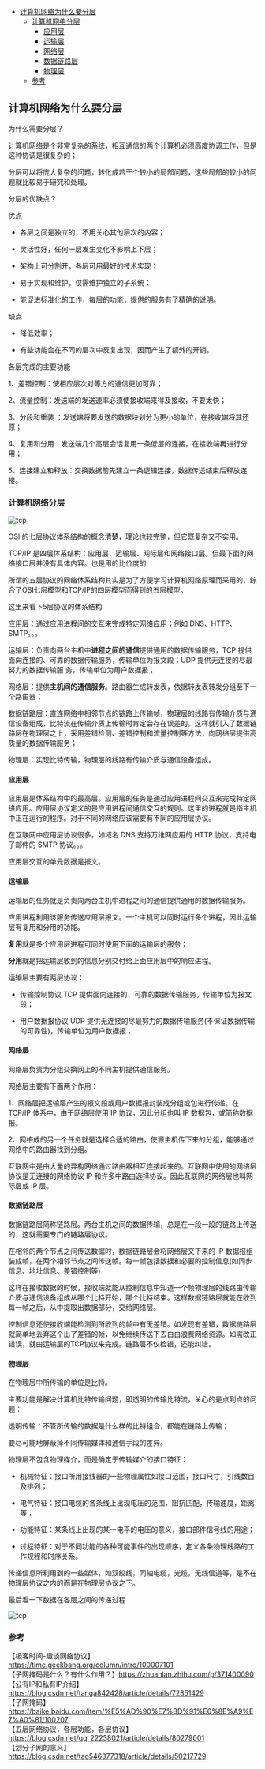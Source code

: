 <!-- START doctoc generated TOC please keep comment here to allow auto update -->
<!-- DON'T EDIT THIS SECTION, INSTEAD RE-RUN doctoc TO UPDATE -->

- [计算机网络为什么要分层](#%E8%AE%A1%E7%AE%97%E6%9C%BA%E7%BD%91%E7%BB%9C%E4%B8%BA%E4%BB%80%E4%B9%88%E8%A6%81%E5%88%86%E5%B1%82)
  - [计算机网络分层](#%E8%AE%A1%E7%AE%97%E6%9C%BA%E7%BD%91%E7%BB%9C%E5%88%86%E5%B1%82)
    - [应用层](#%E5%BA%94%E7%94%A8%E5%B1%82)
    - [运输层](#%E8%BF%90%E8%BE%93%E5%B1%82)
    - [网络层](#%E7%BD%91%E7%BB%9C%E5%B1%82)
    - [数据链路层](#%E6%95%B0%E6%8D%AE%E9%93%BE%E8%B7%AF%E5%B1%82)
    - [物理层](#%E7%89%A9%E7%90%86%E5%B1%82)
  - [参考](#%E5%8F%82%E8%80%83)

<!-- END doctoc generated TOC please keep comment here to allow auto update -->

## 计算机网络为什么要分层

为什么需要分层？  

计算机网络是个非常复杂的系统，相互通信的两个计算机必须高度协调工作，但是这种协调是很复杂的；  

分层可以将庞大复杂的问题，转化成若干个较小的局部问题，这些局部的较小的问题就比较易于研究和处理。  

分层的优缺点？  

优点  

- 各层之间是独立的，不用关心其他层次的内容；  

- 灵活性好，任何一层发生变化不影响上下层；

- 架构上可分割开，各层可用最好的技术实现；

- 易于实现和维护，仅需维护独立的子系统；  

- 能促进标准化的工作，每层的功能，提供的服务有了精确的说明。   

缺点  

- 降低效率；  

- 有些功能会在不同的层次中反复出现，因而产生了额外的开销。  

各层完成的主要功能  

1、差错控制：使相应层次对等⽅的通信更加可靠；  

2、流量控制：发送端的发送速率必须使接收端来得及接收，不要太快；  

3、分段和重装 ：发送端将要发送的数据块划分为更⼩的单位，在接收端将其还原；  

4、复⽤和分⽤：发送端⼏个⾼层会话复⽤⼀条低层的连接，在接收端再进⾏分⽤；  

5、连接建⽴和释放：交换数据前先建⽴⼀条逻辑连接，数据传送结束后释放连接。

### 计算机网络分层  

<img src="/img/ip/tcp-class-9.jpg"  alt="tcp" />  

OSI 的七层协议体系结构的概念清楚，理论也较完整，但它既复杂⼜不实⽤。  

TCP/IP 是四层体系结构：应⽤层、运输层、⽹际层和⽹络接⼝层。但最下⾯的⽹络接⼝层并没有具体内容。也是用的比价度的

所谓的五层协议的网络体系结构其实是为了方便学习计算机网络原理而采用的，综合了OSI七层模型和TCP/IP的四层模型而得到的五层模型。  

这里来看下5层协议的体系结构  

应用层：通过应⽤进程间的交互来完成特定⽹络应⽤；例如 DNS、HTTP、SMTP。。。  

运输层：负责向两台主机中**进程之间的通信**提供通⽤的数据传输服务，TCP 提供⾯向连接的、可靠的数据传输服务，传输单位为报⽂段；UDP 提供⽆连接的尽最努⼒的数据传输服 务，传输单位为⽤户数据报；  

网络层：提供**主机间的通信服务**。路由器⽣成转发表，依据转发表转发分组⾄下⼀个路由器；  

数据链路层：直连⽹络中相邻节点的链路上传输帧，物理层的线路有传输介质与通信设备组成，比特流在传输介质上传输时肯定会存在误差的。这样就引入了数据链路层在物理层之上，采用差错检测、差错控制和流量控制等方法，向网络层提供高质量的数据传输服务；     

物理层：实现比特传输，物理层的线路有传输介质与通信设备组成。  

#### 应用层

应用层是体系结构中的最高层。应用层的任务是通过应用进程间交互来完成特定网络应用。应用层协议定义的是应用进程间通信交互的规则。这里的进程就是指主机中正在运行的程序。对于不同的网络应该需要有不同的应用层协议。   

在互联网中应用层协议很多，如域名 DNS,支持万维网应用的 HTTP 协议，支持电子邮件的 SMTP 协议。。。  

应用层交互的单元数据是报文。   

#### 运输层

运输层的任务就是负责向两台主机中进程之间的通信提供通用的数据传输服务。  

应用进程利用该服务传送应用层报文。一个主机可以同时运行多个进程，因此运输层有复用和分用的功能。 

**复用**就是多个应用层进程可同时使用下面的运输层的服务；  

**分用**就是把运输层收到的信息分别交付给上面应用层中的响应进程。   

运输层主要有两层协议：   

- 传输控制协议 TCP 提供⾯向连接的、可靠的数据传输服务，传输单位为报⽂段；

- 用户数据报协议 UDP 提供⽆连接的尽最努⼒的数据传输服务(不保证数据传输的可靠性)，传输单位为⽤户数据报；

#### 网络层

网络层负责为分组交换网上的不同主机提供通信服务。

网络层主要有下面两个作用：   

1、网络层把运输层产生的报文段或用户数据报封装成分组或包进行传递。在 TCP/IP 体系中，由于网络层使用 IP 协议，因此分组也叫 IP 数据包，或简称数据报。   

2、网络成的另一个任务就是选择合适的路由，使源主机传下来的分组，能够通过网络中的路由器找到分组。   

互联网中是由大量的异构网络通过路由器相互连接起来的。互联网中使用的网络层协议是无连接的网络协议 IP 和许多中路由选择协议。因此互联网的网络层也叫网际层或 IP 层。  

#### 数据链路层

数据链路层简称链路层。两台主机之间的数据传输，总是在一段一段的链路上传送的，这就需要专门的链路层协议。  

在相邻的两个节点之间传送数据时，数据链路层会将网络层交下来的 IP 数据报组装成帧，在两个相邻节点之间传送帧。每一帧包括数据和必要的控制信息(如同步信息、地址信息、差错控制等)  

这样在接收数据的时候，接收端就能从控制信息中知道一个帧物理层的线路由传输介质与通信设备组成从哪个比特开始，哪个比特结束。这样数据链路层就能在收到每一帧之后，从中提取出数据部分，交给网络层。   

控制信息还使接收端能检测到所收到的帧中有无差错。如发现有差错，数据链路层就简单地丢弃这个出了差错的帧，以免继续传送下去白白浪费网络资源。如需改正错误，就由运输层的TCP协议来完成。链路层不仅检错，还能纠错。     

#### 物理层

在物理层中所传输的单位是比特。  

主要功能是解决计算机比特传输问题，即透明的传输比特流，关心的是点到点的问题：  

透明传输：不管所传输的数据是什么样的比特组合，都能在链路上传输； 

要尽可能地屏蔽掉不同传输媒体和通信手段的差异。   

物理层不包含物理媒介，而是确定于传输媒介的接口特征：  

- 机械特征：接口所用接线器的一些物理属性如接口范围，接口尺寸，引线数目及排列；  

- 电气特征：接口电缆的各条线上出现电压的范围，阻抗匹配，传输速度，距离等；  

- 功能特征：某条线上出现的某一电平的电压的意义，接口部件信号线的用途；  

- 过程特征：对于不同功能的各种可能事件的出现顺序，定义各条物理线路的工作规程和时序关系。

传递信息所利用到的一些媒体，如双绞线，同轴电缆，光缆，无线信道等，是不在物理层协议之内的而是在物理层协议之下。    

最后看一下数据在各层之间的传递过程  

<img src="/img/ip/ip-class-9.jpg"  alt="tcp" />  

### 参考

【极客时间-趣谈网络协议】https://time.geekbang.org/column/intro/100007101  
【子网掩码是什么？有什么作用？】https://zhuanlan.zhihu.com/p/371400090    
【公有IP和私有IP介绍】https://blog.csdn.net/tanga842428/article/details/72851429  
【子网掩码】https://baike.baidu.com/item/%E5%AD%90%E7%BD%91%E6%8E%A9%E7%A0%81/100207  
【五层网络协议，各层功能，各层协议】https://blog.csdn.net/qq_22238021/article/details/80279001  
【划分子网的意义】https://blog.csdn.net/tao546377318/article/details/50217729    


